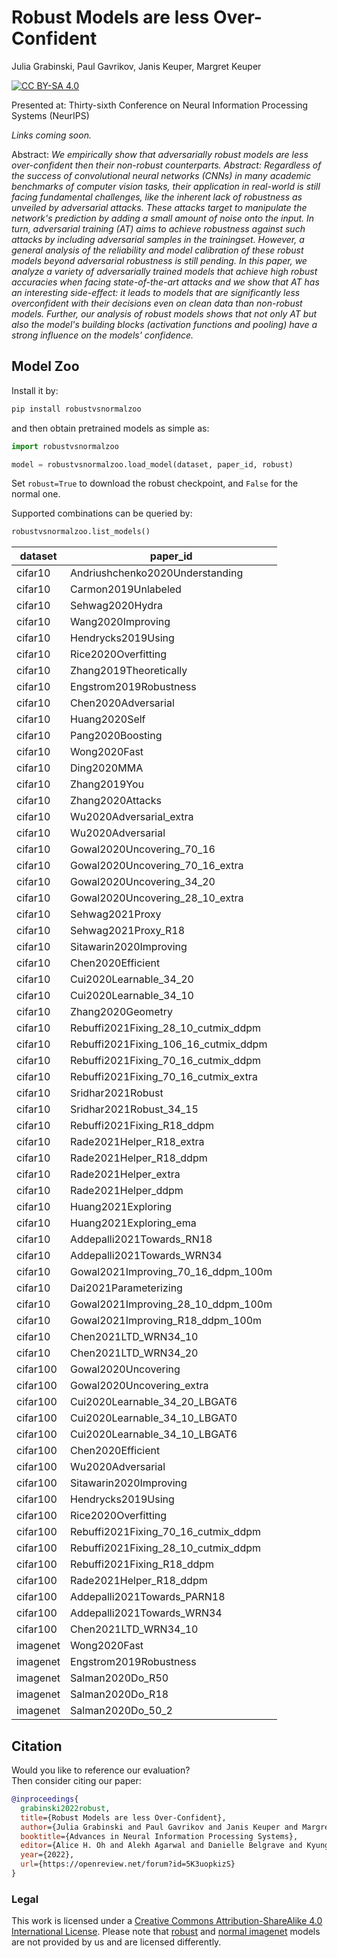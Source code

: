 # Robust Models are less Over-Confident
Julia Grabinski, Paul Gavrikov, Janis Keuper, Margret Keuper

[![CC BY-SA 4.0][cc-by-sa-shield]][cc-by-sa]

Presented at: Thirty-sixth Conference on Neural Information Processing Systems (NeurIPS)

<!-- [Paper]() | [ArXiv]() | [HQ Poster]() | [Talk]() -->
*Links coming soon.*


Abstract: *We empirically show that adversarially robust models are less over-confident then their non-robust counterparts.
Abstract: Regardless of the success of convolutional neural networks (CNNs) in many academic benchmarks of computer vision tasks, their application in real-world is still facing fundamental challenges, like the inherent lack of robustness as unveiled by adversarial attacks. These attacks target to manipulate the network's prediction by adding a small amount of noise onto the input. In turn, adversarial training (AT) aims to achieve robustness against such attacks by including adversarial samples in the trainingset. However, a general analysis of the reliability and model calibration of these robust models beyond adversarial robustness is still pending. In this paper, we analyze a variety of adversarially trained models that achieve high robust accuracies when facing state-of-the-art attacks and we show that AT has an interesting side-effect: it leads to models that are significantly less overconfident with their decisions even on clean data than non-robust models. Further, our analysis of robust models shows that not only AT but also the model's building blocks (activation functions and pooling) have a strong influence on the models' confidence.*


[cc-by-sa]: http://creativecommons.org/licenses/by-sa/4.0/
[cc-by-sa-image]: https://licensebuttons.net/l/by-sa/4.0/88x31.png
[cc-by-sa-shield]: https://img.shields.io/badge/License-CC%20BY--SA%204.0-lightgrey.svg


## Model Zoo

Install it by:
```bash
pip install robustvsnormalzoo
```
and then obtain pretrained models as simple as:
```python
import robustvsnormalzoo

model = robustvsnormalzoo.load_model(dataset, paper_id, robust)
```
Set `robust=True` to download the robust checkpoint, and `False` for the normal one.

Supported combinations can be queried by:

```python
robustvsnormalzoo.list_models()
```

|dataset |paper_id                            |
|--------|------------------------------------|
|cifar10 |Andriushchenko2020Understanding     |
|cifar10 |Carmon2019Unlabeled                 |
|cifar10 |Sehwag2020Hydra                     |
|cifar10 |Wang2020Improving                   |
|cifar10 |Hendrycks2019Using                  |
|cifar10 |Rice2020Overfitting                 |
|cifar10 |Zhang2019Theoretically              |
|cifar10 |Engstrom2019Robustness              |
|cifar10 |Chen2020Adversarial                 |
|cifar10 |Huang2020Self                       |
|cifar10 |Pang2020Boosting                    |
|cifar10 |Wong2020Fast                        |
|cifar10 |Ding2020MMA                         |
|cifar10 |Zhang2019You                        |
|cifar10 |Zhang2020Attacks                    |
|cifar10 |Wu2020Adversarial_extra             |
|cifar10 |Wu2020Adversarial                   |
|cifar10 |Gowal2020Uncovering_70_16           |
|cifar10 |Gowal2020Uncovering_70_16_extra     |
|cifar10 |Gowal2020Uncovering_34_20           |
|cifar10 |Gowal2020Uncovering_28_10_extra     |
|cifar10 |Sehwag2021Proxy                     |
|cifar10 |Sehwag2021Proxy_R18                 |
|cifar10 |Sitawarin2020Improving              |
|cifar10 |Chen2020Efficient                   |
|cifar10 |Cui2020Learnable_34_20              |
|cifar10 |Cui2020Learnable_34_10              |
|cifar10 |Zhang2020Geometry                   |
|cifar10 |Rebuffi2021Fixing_28_10_cutmix_ddpm |
|cifar10 |Rebuffi2021Fixing_106_16_cutmix_ddpm|
|cifar10 |Rebuffi2021Fixing_70_16_cutmix_ddpm |
|cifar10 |Rebuffi2021Fixing_70_16_cutmix_extra|
|cifar10 |Sridhar2021Robust                   |
|cifar10 |Sridhar2021Robust_34_15             |
|cifar10 |Rebuffi2021Fixing_R18_ddpm          |
|cifar10 |Rade2021Helper_R18_extra            |
|cifar10 |Rade2021Helper_R18_ddpm             |
|cifar10 |Rade2021Helper_extra                |
|cifar10 |Rade2021Helper_ddpm                 |
|cifar10 |Huang2021Exploring                  |
|cifar10 |Huang2021Exploring_ema              |
|cifar10 |Addepalli2021Towards_RN18           |
|cifar10 |Addepalli2021Towards_WRN34          |
|cifar10 |Gowal2021Improving_70_16_ddpm_100m  |
|cifar10 |Dai2021Parameterizing               |
|cifar10 |Gowal2021Improving_28_10_ddpm_100m  |
|cifar10 |Gowal2021Improving_R18_ddpm_100m    |
|cifar10 |Chen2021LTD_WRN34_10                |
|cifar10 |Chen2021LTD_WRN34_20                |
|cifar100|Gowal2020Uncovering                 |
|cifar100|Gowal2020Uncovering_extra           |
|cifar100|Cui2020Learnable_34_20_LBGAT6       |
|cifar100|Cui2020Learnable_34_10_LBGAT0       |
|cifar100|Cui2020Learnable_34_10_LBGAT6       |
|cifar100|Chen2020Efficient                   |
|cifar100|Wu2020Adversarial                   |
|cifar100|Sitawarin2020Improving              |
|cifar100|Hendrycks2019Using                  |
|cifar100|Rice2020Overfitting                 |
|cifar100|Rebuffi2021Fixing_70_16_cutmix_ddpm |
|cifar100|Rebuffi2021Fixing_28_10_cutmix_ddpm |
|cifar100|Rebuffi2021Fixing_R18_ddpm          |
|cifar100|Rade2021Helper_R18_ddpm             |
|cifar100|Addepalli2021Towards_PARN18         |
|cifar100|Addepalli2021Towards_WRN34          |
|cifar100|Chen2021LTD_WRN34_10                |
|imagenet|Wong2020Fast                        |
|imagenet|Engstrom2019Robustness              |
|imagenet|Salman2020Do_R50                    |
|imagenet|Salman2020Do_R18                    |
|imagenet|Salman2020Do_50_2                   |

## Citation

Would you like to reference our evaluation? \
Then consider citing our paper:


```bibtex
@inproceedings{
  grabinski2022robust,
  title={Robust Models are less Over-Confident},
  author={Julia Grabinski and Paul Gavrikov and Janis Keuper and Margret Keuper},
  booktitle={Advances in Neural Information Processing Systems},
  editor={Alice H. Oh and Alekh Agarwal and Danielle Belgrave and Kyunghyun Cho},
  year={2022},
  url={https://openreview.net/forum?id=5K3uopkizS}
}
```

### Legal
This work is licensed under a
[Creative Commons Attribution-ShareAlike 4.0 International License][cc-by-sa]. Please note that [robust](https://github.com/RobustBench/robustbench/blob/master/LICENSE) and [normal imagenet](https://github.com/rwightman/pytorch-image-models#licenses) models are not provided by us and are licensed differently. 
